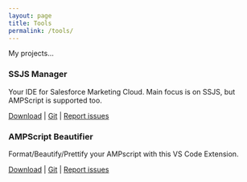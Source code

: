 ```yaml
---
layout: page
title: Tools
permalink: /tools/
---
```


My projects...

### SSJS Manager

Your IDE for Salesforce Marketing Cloud. Main focus is on SSJS, but  AMPScript is supported too.

[Download](https://marketplace.visualstudio.com/items?itemName=FiB.ssjs-vsc)
| [Git](https://github.com/FiB3/ssjs-vsc)
| [Report issues](https://github.com/FiB3/ssjs-vsc/issues)


### AMPScript Beautifier

Format/Beautify/Prettify your AMPscript with this VS Code Extension.

[Download](https://marketplace.visualstudio.com/items?itemName=FiB.beautyAmp)
| [Git](https://github.com/FiB3/beautyAmp)
| [Report issues](https://github.com/FiB3/beautyAmp/issues)